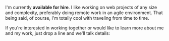 I'm currently **available for hire**. I like working on web projects of any size and complexity, preferably doing remote work in an agile environment. That being said, of course, I'm totally cool with traveling from time to time.

If you're interested in working together or would like to learn more about me and my work, just drop a line and we'll talk details:
